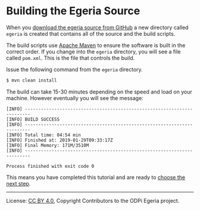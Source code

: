 <!-- SPDX-License-Identifier: CC-BY-4.0 -->
<!-- Copyright Contributors to the ODPi Egeria project. -->

# Building the Egeria Source

When you [download the egeria source from GitHub](task-downloading-egeria-source.md)
a new directory called `egeria` is created that contains all of the source and the build scripts.

The build scripts use [Apache Maven](https://maven.apache.org) to ensure the software is
built in the correct order.  If you change into the `egeria` directory, you will see
a file called `pom.xml`.  This is the file that controls the build.

Issue the following command from the `egeria` directory.

```bash
$ mvn clean install
``` 

The build can take 15-30 minutes depending on the speed and load on your machine.  However eventually you will see the message:

```text
[INFO] ------------------------------------------------------------------------
[INFO] BUILD SUCCESS
[INFO] ------------------------------------------------------------------------
[INFO] Total time: 04:54 min
[INFO] Finished at: 2019-01-29T09:33:17Z
[INFO] Final Memory: 171M/3510M
[INFO] ------------------------------------------------------------------------

Process finished with exit code 0
```

This means you have completed this tutorial and are ready to [choose the next step](..).


----
License: [CC BY 4.0](https://creativecommons.org/licenses/by/4.0/),
Copyright Contributors to the ODPi Egeria project.